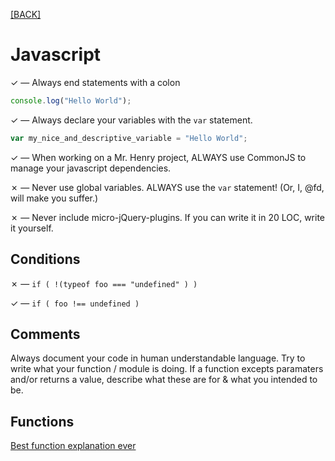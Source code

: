 [[BACK]](README.md)

# Javascript

✓ — Always end statements with a colon

```js
console.log("Hello World");
```

✓ — Always declare your variables with the `var` statement.

```js
var my_nice_and_descriptive_variable = "Hello World";
```

✓ — When working on a Mr. Henry project, ALWAYS use CommonJS to manage your javascript dependencies.

✗ — Never use global variables. ALWAYS use the `var` statement! (Or, I, @fd, will make you suffer.)

✗ — Never include micro-jQuery-plugins. If you can write it in 20 LOC, write it yourself.


## Conditions

✗ — ``if ( !(typeof foo === "undefined" ) )``

✓ — ``if ( foo !== undefined )``


## Comments

Always document your code in human understandable language. Try to write what your function / module is doing. If a function excepts paramaters and/or returns a value, describe what these are for & what you intended to be.


## Functions

[Best function explanation ever](http://markdaggett.com/blog/2013/02/15/functions-explained)
